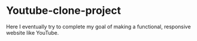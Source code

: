 # Youtube-clone-project
Here I eventually try to complete my goal of making a functional, responsive website like YouTube.
